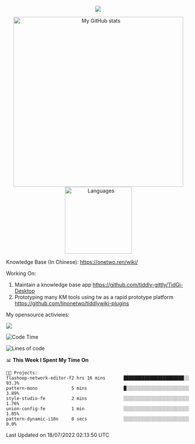 <a href="https://github.com/linonetwo">
    <p align="center">
        <img src="https://github-profile-trophy.vercel.app/?username=linonetwo&column=7&theme=onedark"/>
    </p>
</a>
<a align="center" href="https://github.com/linonetwo">
  <p align="center">
    <img src="https://github-readme-stats.vercel.app/api?username=linonetwo&show_icons=true&count_private=true" alt="My GitHub stats" width="465"/>
    <img src="https://github-readme-stats.vercel.app/api/top-langs/?username=linonetwo&layout=compact&langs_count=10" alt="Languages" height="183">
  </p>
</a>

Knowledge Base (In Chinese): https://onetwo.ren/wiki/

Working On: 

1. Maintain a knowledge base app https://github.com/tiddly-gittly/TidGi-Desktop
1. Prototyping many KM tools using tw as a rapid prototype platform https://github.com/linonetwo/tiddlywiki-plugins

My opensource activieies:

![](https://visitor-badge.glitch.me/badge?page_id=linonetwo.linonetwo)

<!--START_SECTION:waka-->
![Code Time](http://img.shields.io/badge/Code%20Time-0%20secs-blue)

![Lines of code](https://img.shields.io/badge/From%20Hello%20World%20I%27ve%20Written-2%20Million%20lines%20of%20code-blue)

📊 **This Week I Spent My Time On** 

```text
🐱‍💻 Projects: 
flashoop-network-editor-f2 hrs 16 mins       ███████████████████████░░   93.3% 
pattern-mono             5 mins              █░░░░░░░░░░░░░░░░░░░░░░░░   3.89% 
style-studio-fe          2 mins              ░░░░░░░░░░░░░░░░░░░░░░░░░   1.76% 
union-config-fe          1 min               ░░░░░░░░░░░░░░░░░░░░░░░░░   1.05% 
pattern-dynamic-i18n     0 secs              ░░░░░░░░░░░░░░░░░░░░░░░░░   0.0%

```


 Last Updated on 18/07/2022 02:13:50 UTC
<!--END_SECTION:waka-->
